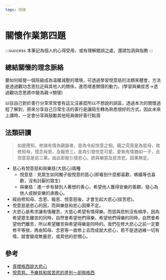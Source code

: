 ```yaml
---
tags: 班儲
---
```


# 關懷作業第四題

:::success
本筆記為個人的心得受用，或有理解錯誤之處，還請包涵與指教
:::

## 總結關懷的理念脈絡

要如何經營一個班級成為溫暖減壓的環境，可透過學習悅意慈的法類來體會，方法是透過觀功念恩拉近與其他人的關係，進而增進關懷的動力。(學習與樂拔苦->透過觀功念恩將中變為親->關懷)

以往自己對於善行分享常常會有這又沒甚麼所以不想說的誤區，透過本次的關懷過程了解到，原來分享自己日常生活的善行是讓陌生轉為熟悉很好的方式，因此未來上課時，一定會分享與鼓勵其他班員做好善行點滴

## 法類研讀

 > 如是應知，修諸有情為親屬者，是為令起悦意之相。親之究竟是為慈母，故修知母，憶念母恩，及報恩三，是為引發悦意可愛。愛執有情猶如一子，此悦意慈是前三果。由此即能引發悲心。欲與樂慈及拔苦悲，因果無定。

- 慈心有悅意慈和與樂慈(大慈心)兩種
    - 悅意慈：見眾生如同獨子般悅意的慈心(即看到什麼都喜歡，螞蟻等也喜歡，沒有討厭的眾生)
    - 與樂慈：進一步有替別人著想的善心，希望他人獲得安樂的善願，發心為他人成辦安樂的承擔心。
- 經由修知母、念恩、報恩、悅意慈後，才會生起大悲心(拔苦悲)。
- 悅意慈是悲心的因，而與樂慈和悲心因果不定。
- 大悲心是希求讓有情離苦，大慈心希望有情得樂。而慈與悲則沒有順序，因為希望眾生離苦的同時，自然會希望他們得樂，希望他們得樂的同時，自然會希望他們離苦，所以希望離苦與希望得樂是同時的。我們在修大悲心之前一定要修平等捨，再由知母、念恩等一直修上去而成就大悲心，若不是透過緣一切有情，就會變成無量悲，或其他的悲憫心。

## 參考
- [青增格西說大悲心](https://chienching.blogspot.com/2011/01/blog-post_9340.html)
- [悅意慈、予樂慈和拔苦悲的差別～卻佩格西](https://www.youtube.com/watch?v=no-PkTwYJYQ)
